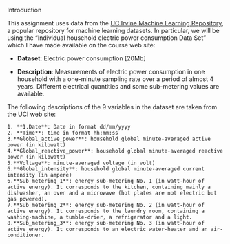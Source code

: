 Introduction

This assignment uses data from the [UC Irvine Machine Learning Repository](http://archive.ics.uci.edu/ml/), a popular repository for machine learning datasets. In particular, we will be using the “Individual household electric power consumption Data Set” which I have made available on the course web site:
* **Dataset**: Electric power consumption [20Mb]

* **Description**: Measurements of electric power consumption in one household with a one-minute sampling rate over a period of almost 4 years. Different electrical quantities and some sub-metering values are available.

The following descriptions of the 9 variables in the dataset are taken from the UCI web site:

    1. **1.Date**: Date in format dd/mm/yyyy
    2. **Time**: time in format hh:mm:ss
    3.**Global_active_power**: household global minute-averaged active power (in kilowatt)
    4.**Global_reactive_power**: household global minute-averaged reactive power (in kilowatt)
    5.**Voltage**: minute-averaged voltage (in volt)
    6.**Global_intensity**: household global minute-averaged current intensity (in ampere)
    6.**Sub_metering_1**: energy sub-metering No. 1 (in watt-hour of active energy). It corresponds to the kitchen, containing mainly a dishwasher, an oven and a microwave (hot plates are not electric but gas powered).
    7.**Sub_metering_2**: energy sub-metering No. 2 (in watt-hour of active energy). It corresponds to the laundry room, containing a washing-machine, a tumble-drier, a refrigerator and a light.
    8.**Sub_metering_3**: energy sub-metering No. 3 (in watt-hour of active energy). It corresponds to an electric water-heater and an air-conditioner.
